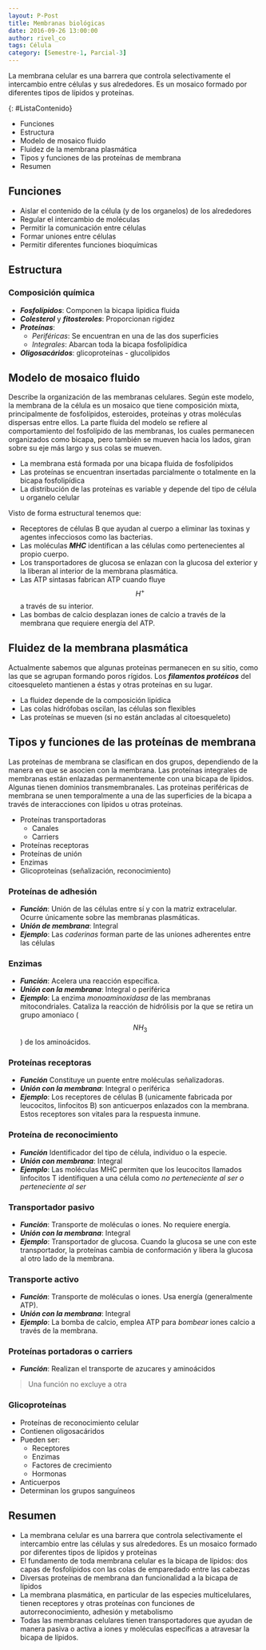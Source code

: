 ```yaml
---
layout: P-Post
title: Membranas biológicas
date: 2016-09-26 13:00:00
author: rivel_co
tags: Célula
category: [Semestre-1, Parcial-3]
---
```


La membrana celular es una barrera que controla selectivamente el intercambio entre células y sus alrededores. Es un mosaico formado por diferentes tipos de lípidos y proteínas.

{: #ListaContenido}
- Funciones
- Estructura
- Modelo de mosaico fluido
- Fluidez de la membrana plasmática
- Tipos y funciones de las proteínas de membrana
- Resumen

## Funciones

- Aislar el contenido de la célula (y de los organelos) de los alrededores
- Regular el intercambio de moléculas
- Permitir la comunicación entre células
- Formar uniones entre células
- Permitir diferentes funciones bioquímicas

## Estructura

### Composición química

- ***Fosfolípidos***: Componen la bicapa lipídica fluida
- ***Colesterol*** y ***fitosteroles***: Proporcionan rigidez
- ***Proteínas***:
    + *Periféricas*: Se encuentran en una de las dos superficies
    + *Integrales*: Abarcan toda la bicapa fosfolipídica
- ***Oligosacáridos***: glicoproteínas - glucolípidos


## Modelo de mosaico fluido

Describe la organización de las membranas celulares. Según este modelo, la membrana de la célula es un mosaico que tiene composición mixta, principalmente de fosfolípidos, esteroides, proteínas y otras moléculas dispersas entre ellos. La parte fluida del modelo se refiere al comportamiento del fosfolípido de las membranas, los cuales permanecen organizados como bicapa, pero también se mueven hacia los lados, giran sobre su eje más largo y sus colas se mueven.

- La membrana está formada por una bicapa fluida de fosfolípidos
- Las proteínas se encuentran insertadas parcialmente o totalmente en la bicapa fosfolipídica
- La distribución de las proteínas es variable y depende del tipo de célula u organelo celular

Visto de forma estructural tenemos que:

- Receptores de células B que ayudan al cuerpo a eliminar las toxinas y agentes infecciosos como las bacterias.
- Las moléculas ***MHC*** identifican a las células como pertenecientes al propio cuerpo.
- Los transportadores de glucosa se enlazan con la glucosa del exterior y la liberan al interior de la membrana plasmática.
- Las ATP sintasas fabrican ATP cuando fluye $$H^+$$ a través de su interior.
- Las bombas de calcio desplazan iones de calcio a través de la membrana que requiere energía del ATP.

## Fluidez de la membrana plasmática

Actualmente sabemos que algunas proteínas permanecen en su sitio, como las que se agrupan formando poros rígidos. Los ***filamentos protéicos*** del citoesqueleto mantienen a éstas y otras proteínas en su lugar. 

- La fluidez depende de la composición lipídica
- Las colas hidrófobas oscilan, las células son flexibles
- Las proteínas se mueven (si no están ancladas al citoesqueleto)

## Tipos y funciones de las proteínas de membrana

Las proteínas de membrana se clasifican en dos grupos, dependiendo de la manera en que se asocien con la membrana. Las proteínas integrales de membranas están enlazadas permanentemente con una bicapa de lípidos. Algunas tienen dominios transmembranales. Las proteínas periféricas de membrana se unen temporalmente a una de las superficies de la bicapa a través de interacciones con lípidos u otras proteínas.

- Proteínas transportadoras
    + Canales
    + Carriers
- Proteínas receptoras
- Proteínas de unión
- Enzimas
- Glicoproteínas (señalización, reconocimiento)

### Proteínas de adhesión

- ***Función***: Unión de las células entre sí y con la matriz extracelular. Ocurre únicamente sobre las membranas plasmáticas.
- ***Unión de membrana***: Integral
- ***Ejemplo***: Las *caderinas* forman parte de las uniones adherentes entre las células

### Enzimas

- ***Función***: Acelera una reacción específica.
- ***Unión con la membrana***: Integral o periférica
- ***Ejemplo***: La enzima *monoamínoxidasa* de las membranas mitocondriales. Cataliza la reacción de hidrólisis por la que se retira un grupo amoniaco ($$NH_3$$) de los aminoácidos.

### Proteínas receptoras

- ***Función*** Constituye un puente entre moléculas señalizadoras.
- ***Unión con la membrana***: Integral o periférica
- ***Ejemplo***: Los receptores de células B (unicamente fabricada por leucocitos, linfocitos B) son anticuerpos enlazados con la membrana. Estos receptores son vitales para la respuesta inmune.

### Proteína de reconocimiento

- ***Función*** Identificador del tipo de célula, individuo o la especie.
- ***Unión con membrana***: Integral
- ***Ejemplo***: Las moléculas MHC permiten que los leucocitos llamados linfocitos T identifiquen a una célula como *no perteneciente al ser o perteneciente al ser*

### Transportador pasivo

- ***Función***: Transporte de moléculas o iones. No requiere energía.
- ***Unión con la membrana***: Integral
- ***Ejemplo***: Transportador de glucosa. Cuando la glucosa se une con este transportador, la proteínas cambia de conformación y libera la glucosa al otro lado de la membrana.

### Transporte activo

- ***Función***: Transporte de moléculas o iones. Usa energía (generalmente ATP).
- ***Unión con la membrana***: Integral
- ***Ejemplo***: La bomba de calcio, emplea ATP para *bombear* iones calcio a través de la membrana.


### Proteínas portadoras o carriers

- ***Función***: Realizan el transporte de azucares y aminoácidos

> Una función no excluye a otra

### Glicoproteínas

- Proteínas de reconocimiento celular
- Contienen oligosacáridos
- Pueden ser:
    + Receptores
    + Enzimas
    + Factores de crecimiento
    + Hormonas
- Anticuerpos
- Determinan los grupos sanguíneos

## Resumen

- La membrana celular es una barrera que controla selectivamente el intercambio entre las células y sus alrededores. Es un mosaico formado por diferentes tipos de lípidos y proteínas
- El fundamento de toda membrana celular es la bicapa de lípidos: dos capas de fosfolípidos con las colas de emparedado entre las cabezas
- Diversas proteínas de membrana dan funcionalidad a la bicapa de lípidos
- La membrana plasmática, en particular de las especies multicelulares, tienen receptores y otras proteínas con funciones de autorreconocimiento, adhesión y metabolismo
- Todas las membranas celulares tienen transportadores que ayudan de manera pasiva o activa a iones y moléculas específicas a atravesar la bicapa de lípidos.